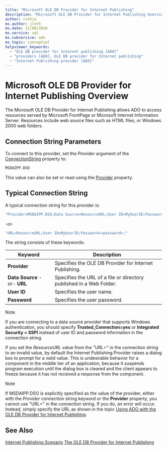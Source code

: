 ```yaml
---
title: "Microsoft OLE DB Provider for Internet Publishing"
description: "Microsoft OLE DB Provider for Internet Publishing Overview"
author: rothja
ms.author: jroth
ms.date: 11/08/2018
ms.service: sql
ms.subservice: ado
ms.topic: conceptual
helpviewer_keywords:
  - "OLE DB provider for Internet publishing [ADO]"
  - "providers [ADO], OLE DB provider for Internet publishing"
  - "Internet Publishing provider [ADO]"
---
```

# Microsoft OLE DB Provider for Internet Publishing Overview
The Microsoft OLE DB Provider for Internet Publishing allows ADO to access resources served by Microsoft FrontPage or Microsoft Internet Information Server. Resources include web source files such as HTML files, or Windows 2000 web folders.

## Connection String Parameters
 To connect to this provider, set the *Provider* argument of the [ConnectionString](../../reference/ado-api/connectionstring-property-ado.md) property to:

```vb
MSDAIPP.DSO
```

 This value can also be set or read using the [Provider](../../reference/ado-api/provider-property-ado.md) property.

## Typical Connection String
 A typical connection string for this provider is:

```vb
"Provider=MSDAIPP.DSO;Data Source=ResourceURL;User ID=MyUserID;Password=<password>;"
```

 -or-

```vb
"URL=ResourceURL;User ID=MyUserID;Password=<password>;"
```

 The string consists of these keywords:

|Keyword|Description|
|-------------|-----------------|
|**Provider**|Specifies the OLE DB Provider for Internet Publishing.|
|**Data Source** -or- **URL**|Specifies the URL of a file or directory published in a Web Folder.|
|**User ID**|Specifies the user name.|
|**Password**|Specifies the user password.|

> [!NOTE]
>  If you are connecting to a data source provider that supports Windows authentication, you should specify **Trusted_Connection=yes** or **Integrated Security = SSPI** instead of user ID and password information in the connection string.

 If you set the *ResourceURL* value from the "URL=" in the connection string to an invalid value, by default the Internet Publishing Provider raises a dialog box to prompt for a valid value. This is undesirable behavior for a component in the middle tier of an application, because it suspends program execution until the dialog box is cleared and the client appears to freeze because it has not received a response from the component.

> [!NOTE]
>  If MSDAIPP.DSO is explicitly specified as the value of the provider, either with the *Provider* connection string keyword or the **Provider** property, you cannot use "URL=" in the connection string. If you do, an error will occur. Instead, simply specify the URL as shown in the topic [Using ADO with the OLE DB Provider for Internet Publishing](../data/the-ole-db-provider-for-internet-publishing.md).

## See Also
 [Internet Publishing Scenario](../data/internet-publishing-scenario.md)
 [The OLE DB Provider for Internet Publishing](../data/the-ole-db-provider-for-internet-publishing.md)